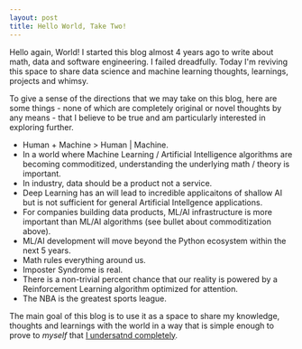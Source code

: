 ```yaml
---
layout: post
title: Hello World, Take Two!
---
```


Hello again, World! I started this blog almost 4 years ago to write about math, data and software engineering. I failed dreadfully. Today I'm reviving this space to share data science and machine learning thoughts, learnings, projects and whimsy.

To give a sense of the directions that we may take on this blog, here are some things - none of which are completely original or novel thoughts by any means - that I believe to be true and am particularly interested in exploring further.

- Human + Machine > Human | Machine. 
- In a world where Machine Learning / Artificial Intelligence algorithms are becoming commoditized, understanding the underlying math / theory is important.
- In industry, data should be a product not a service.
- Deep Learning has an will lead to incredible applicaitons of shallow AI but is not sufficient for general Artificial Intellgence applications.
- For companies building data products, ML/AI infrastructure is more important than ML/AI algorithms (see bullet about commoditization above).
- ML/AI development will move beyond the Python ecosystem within the next 5 years.
- Math rules everything around us.
- Imposter Syndrome is real. 
- There is a non-trivial percent chance that our reality is powered by a Reinforcement Learning algorithm optimized for attention. 
- The NBA is the greatest sports league. 

The main goal of this blog is to use it as a space to share my knowledge, thoughts and learnings with the world in a way that is simple enough to prove to *myself* that [I undersatnd completely](https://en.wikiquote.org/wiki/Talk:Richard_Feynman#Teaching_quote).